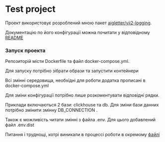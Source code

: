 # Test project

Проект використовує розроблений мною пакет 
[aigletter/yii2-logging](https://github.com/aigletter/yii-logging).

Документацію по його конфігурації можна почитати у відповідному 
[README](https://github.com/aigletter/yii-logging/blob/master/README.mds)

### Запуск проекта

Репозиторій місти Dockerfile та файл docker-compose.yml.

Для запуску потрібно зібрати образи та запустити контейнери

Всі змінні середовища, необхідні для роботи додатка прописані в docker-compose.yml

Для зміни конфігурації потрібно лише розкоментувати відповідні рядки.

Приклади включаються 2 бази: clickhouse та db. Для зміни бази данних потрібно змінити змінну DB_CONNECTION .

Також є можливість читати змінні з файла .env. Для цього добавлений файл .env.dist

Питання і труднощі, котрі виникали в процессі роботи в окремому 
[файлі](https://github.com/aigletter/test-task/blob/master/difficulties-and-questions.md)